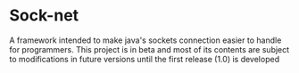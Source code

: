 # Sock-net
A framework intended to make java's sockets connection easier to handle for programmers.
This project is in beta and most of its contents are subject to modifications in future versions until the first release (1.0) is developed

